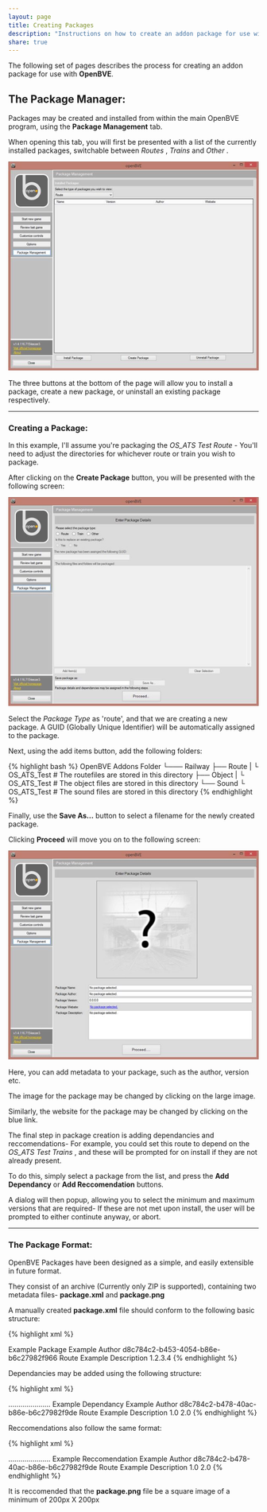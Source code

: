 ```yaml
---
layout: page
title: Creating Packages
description: "Instructions on how to create an addon package for use with the OpenBVE train simulator"
share: true
---
```


The following set of pages describes the process for creating an addon package for use with **OpenBVE**.

## The Package Manager:

Packages may be created and installed from within the main OpenBVE program, using the **Package Management** tab.

When opening this tab, you will first be presented with a list of the currently installed packages, switchable between *Routes* , *Trains* and *Other* .

<img src="/images/packages/main.jpg" alt="The package list">

The three buttons at the bottom of the page will allow you to install a package, create a new package, or uninstall an existing package respectively.

---

### Creating a Package:

In this example, I'll assume you're packaging the *OS_ATS Test Route* - You'll need to adjust the directories for whichever route or train you wish to package.

After clicking on the **Create Package** button, you will be presented with the following screen:

<img src="/images/packages/create1.jpg" alt="The package creation screen">

Select the *Package Type* as 'route', and that we are creating a new package. A GUID (Globally Unique Identifier) will be automatically assigned to the package.
 
Next, using the add items button, add the following folders:

{% highlight bash %}
OpenBVE Addons Folder
└─── Railway
     ├── Route
     |    └ OS_ATS_Test	# The routefiles are stored in this directory
     ├── Object
     |    └ OS_ATS_Test	# The object files are stored in this directory
     └── Sound
          └ OS_ATS_Test	# The sound files are stored in this directory
{% endhighlight %}

Finally, use the **Save As...** button to select a filename for the newly created package.

Clicking **Proceed** will move you on to the following screen:

<img src="/images/packages/create2.jpg" alt="The package details screen">

Here, you can add metadata to your package, such as the author, version etc.

The image for the package may be changed by clicking on the large image.

Similarly, the website for the package may be changed by clicking on the blue link.

The final step in package creation is adding dependancies and reccomendations- For example, you could set this route to depend on the *OS_ATS Test Trains* , and these will be prompted for on install if they are not already present.

To do this, simply select a package from the list, and press the **Add Dependancy** or **Add Reccomendation** buttons.

A dialog will then popup, allowing you to select the minimum and maximum versions that are required- If these are not met upon install, the user will be prompted to either continute anyway, or abort.

---

### The Package Format:

OpenBVE Packages have been designed as a simple, and easily extensible in future format.

They consist of an archive (Currently only ZIP is supported), containing two metadata files- **package.xml** and **package.png**

A manually created **package.xml** file should conform to the following basic structure:

{% highlight xml %}
<?xml version="1.0" encoding="utf-8"?>
<OpenBVE xmlns:xsi="http://www.w3.org/2001/XMLSchema-instance" xmlns:xsd="http://www.w3.org/2001/XMLSchema">
  <Package>
    <Name>Example Package</Name>
    <Author>Example Author</Author>
    <GUID>d8c784c2-b453-4054-b86e-b6c27982f966</GUID>
    <PackageType>Route</PackageType>
    <Description>Example Description</Description>
    <PackageVersion>1.2.3.4</PackageVersion>
    <MinimumVersion />
    <MaximumVersion />
  </Package>
</OpenBVE>
{% endhighlight %}

Dependancies may be added using the following structure:

{% highlight xml %}
<?xml version="1.0" encoding="utf-8"?>
<OpenBVE xmlns:xsi="http://www.w3.org/2001/XMLSchema-instance" xmlns:xsd="http://www.w3.org/2001/XMLSchema">
  <Package>
  <Package>
.....................
	<Dependancies>
		<Package>
			<Name>Example Dependancy</Name>
			<Author>Example Author</Author>
			<GUID>d8c784c2-b478-40ac-b86e-b6c27982f9de</GUID>
			<PackageType>Route</PackageType>
			<Description>Example Description</Description>
			<MinimumVersion>1.0</MinimumVersion>
			<MaximumVersion>2.0</MaximumVersion>
		</Package>	
	</Dependancies>
  </Package>
  </OpenBVE>
{% endhighlight %}

Reccomendations also follow the same format:


{% highlight xml %}
<?xml version="1.0" encoding="utf-8"?>
<OpenBVE xmlns:xsi="http://www.w3.org/2001/XMLSchema-instance" xmlns:xsd="http://www.w3.org/2001/XMLSchema">
  <Package>
  <Package>
.....................
	<Reccomendations>
		<Package>
			<Name>Example Reccomendation</Name>
			<Author>Example Author</Author>
			<GUID>d8c784c2-b478-40ac-b86e-b6c27982f9de</GUID>
			<PackageType>Route</PackageType>
			<Description>Example Description</Description>
			<MinimumVersion>1.0</MinimumVersion>
			<MaximumVersion>2.0</MaximumVersion>
		</Package>	
	</Reccomendations>
  </Package>
  </OpenBVE>
{% endhighlight %}

It is reccomended that the **package.png** file be a square image of a minimum of 200px X 200px


